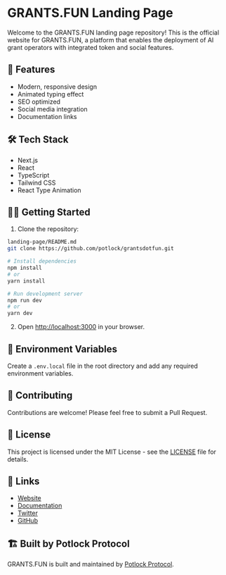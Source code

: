 # GRANTS.FUN Landing Page

Welcome to the GRANTS.FUN landing page repository! This is the official website for GRANTS.FUN, a platform that enables the deployment of AI grant operators with integrated token and social features.

## 🚀 Features

- Modern, responsive design
- Animated typing effect
- SEO optimized
- Social media integration
- Documentation links

## 🛠 Tech Stack

- Next.js
- React
- TypeScript
- Tailwind CSS
- React Type Animation

## 🏃‍♂️ Getting Started

1. Clone the repository:
```bash
landing-page/README.md
git clone https://github.com/potlock/grantsdotfun.git

```

```bash
# Install dependencies
npm install
# or
yarn install

# Run development server
npm run dev
# or
yarn dev
```

2. Open [http://localhost:3000](http://localhost:3000) in your browser.

## 📝 Environment Variables

Create a `.env.local` file in the root directory and add any required environment variables.

## 🤝 Contributing

Contributions are welcome! Please feel free to submit a Pull Request.

## 📄 License

This project is licensed under the MIT License - see the [LICENSE](LICENSE) file for details.

## 🔗 Links

- [Website](https://grants.fun)
- [Documentation](https://docs.grants.fun)
- [Twitter](https://twitter.com/grantsdotfun)
- [GitHub](https://github.com/potlock/grantsdotfun)

## 🏗 Built by Potlock Protocol

GRANTS.FUN is built and maintained by [Potlock Protocol](https://potlock.org).

